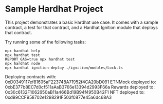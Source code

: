 # Sample Hardhat Project

This project demonstrates a basic Hardhat use case. It comes with a sample contract, a test for that contract, and a Hardhat Ignition module that deploys that contract.

Try running some of the following tasks:

```shell
npx hardhat help
npx hardhat test
REPORT_GAS=true npx hardhat test
npx hardhat node
npx hardhat ignition deploy ./ignition/modules/Lock.ts
```

Deploying contracts with: 0xD0349117ef81605aF223748A71952f4CA20bD091
ETNMock deployed to: 0xbE377b8EC7d0cf511aAaB3766e13394d2993F66a
Rewards deployed to: 0x30c6132F1062650aB11a466Bd19B94f4950B42F1
NFT deployed to: 0xd99CCF958702e1298291F503f0877e45a6dc68A3
